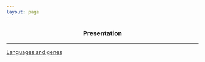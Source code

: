 ```yaml
---
layout: page
---
```


<div align="center"><h3>Presentation</h3></div>

----------------------------------------------
[Languages and genes](https://www.youtube.com/watch?v=Uu2feVLBsrM)  